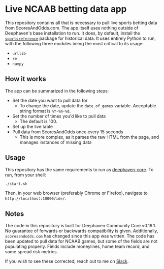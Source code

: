 # Live NCAAB betting data app

This repository contains all that is necessary to pull live sports betting data from ScoresAndOdds.com.  The app itself uses nothing outside of Deephaven's base installation to run.  It does, by default, install the [`sportsreference`](https://github.com/roclark/sportsipy) package for historical data.  It uses entirely Python to run, with the following three modules being the most critical to its usage:

- `urllib`
- `re`
- `numpy`

## How it works

The app can be summarized in the following steps:

- Set the date you want to pull data for
  - To change the date, update the `date_of_games` variable.  Acceptable string format is `%Y-%m-%d`.
- Set the number of times you'd like to pull data
  - The default is 100.
- Set up the live table
- Pull data from ScoresAndOdds once every 15 seconds
  - This is more complex, as it parses the raw HTML from the page, and manages instances of missing data

## Usage

This repository has the same requirements to run as [deephaven-core](https://github.com/deephaven/deephaven-core). To run, from your shell:

```bash
./start.sh
```

Then, in your web browser (preferably Chrome or Firefox), navigate to `http://localhost:10000/ide/`.

## Notes

The code in this repository is built for Deephaven Community Core v0.19.1. No guarantee of forwards or backwards compatibility is given. Additionally, `scoresandodds.com` has changed since this app was written. The code has been updated to pull data for NCAAB games, but some of the fields are not populating properly. Fields include moneylines, home team record, and some spread risk metrics.

If you wish to see these corrected, reach out to me on [Slack](https://deephaven.io/slack).

